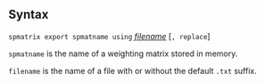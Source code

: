 ## Syntax

`spmatrix export spmatname using`
[<var class="command">filename</var><strong></strong>](http://www.stata.com/help.cgi?filename)
\[`, replace`\]

`spmatname` is the name of a weighting matrix stored in memory.

`filename` is the name of a file with or without the default `.txt`
suffix.
